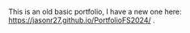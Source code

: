 This is an old basic portfolio, I have a new one here: https://jasonr27.github.io/PortfolioFS2024/ .
